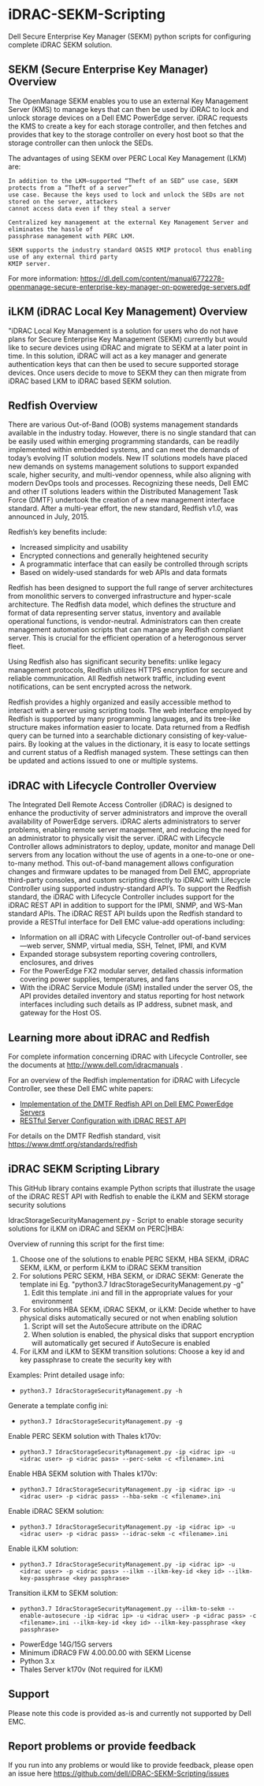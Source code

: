 # iDRAC-SEKM-Scripting

Dell Secure Enterprise Key Manager (SEKM) python scripts for configuring complete iDRAC SEKM solution. 

## SEKM (Secure Enterprise Key Manager) Overview

The OpenManage SEKM enables you to use an external Key Management Server (KMS) to manage keys that can then be used by
iDRAC to lock and unlock storage devices on a Dell EMC PowerEdge server. iDRAC requests the KMS to create a key for each
storage controller, and then fetches and provides that key to the storage controller on every host boot so that the
storage controller can then unlock the SEDs.

The advantages of using SEKM over PERC Local Key Management (LKM) are:

    In addition to the LKM–supported “Theft of an SED” use case, SEKM protects from a “Theft of a server”
    use case. Because the keys used to lock and unlock the SEDs are not stored on the server, attackers
    cannot access data even if they steal a server

    Centralized key management at the external Key Management Server and eliminates the hassle of
    passphrase management with PERC LKM.

    SEKM supports the industry standard OASIS KMIP protocol thus enabling use of any external third party
    KMIP server.

For more information:
https://dl.dell.com/content/manual6772278-openmanage-secure-enterprise-key-manager-on-poweredge-servers.pdf

## iLKM (iDRAC Local Key Management) Overview
"iDRAC Local Key Management is a solution for users who do not have plans for Secure Enterprise Key Management (SEKM) 
currently but would like to secure devices using iDRAC and migrate to SEKM at a later point in time. In this solution, 
iDRAC will act as a key manager and generate authentication keys that can then be used to secure supported storage devices. 
Once users decide to move to SEKM they can then migrate from iDRAC based LKM to iDRAC based SEKM solution.

## Redfish Overview

There are various Out-of-Band (OOB) systems management standards available in the industry today. However, there is no
single standard that can be easily used within emerging programming standards, can be readily implemented within
embedded systems, and can meet the demands of today’s evolving IT solution models. New IT solutions models have placed
new demands on systems management solutions to support expanded scale, higher security, and multi-vendor openness, while
also aligning with modern DevOps tools and processes. Recognizing these needs, Dell EMC and other IT solutions leaders
within the Distributed Management Task Force (DMTF) undertook the creation of a new management interface standard. After
a multi-year effort, the new standard, Redfish v1.0, was announced in July, 2015.

Redfish’s key benefits include:

* Increased simplicity and usability
* Encrypted connections and generally heightened security
* A programmatic interface that can easily be controlled through scripts
* Based on widely-used standards for web APIs and data formats

Redfish has been designed to support the full range of server architectures from monolithic servers to converged
infrastructure and hyper-scale architecture. The Redfish data model, which defines the structure and format of data
representing server status, inventory and available operational functions, is vendor-neutral. Administrators can then
create management automation scripts that can manage any Redfish compliant server. This is crucial for the efficient
operation of a heterogonous server fleet.

Using Redfish also has significant security benefits: unlike legacy management protocols, Redfish utilizes HTTPS
encryption for secure and reliable communication. All Redfish network traffic, including event notifications, can be
sent encrypted across the network.

Redfish provides a highly organized and easily accessible method to interact with a server using scripting tools. The
web interface employed by Redfish is supported by many programming languages, and its tree-like structure makes
information easier to locate. Data returned from a Redfish query can be turned into a searchable dictionary consisting
of key-value-pairs. By looking at the values in the dictionary, it is easy to locate settings and current status of a
Redfish managed system. These settings can then be updated and actions issued to one or multiple systems.

## iDRAC with Lifecycle Controller Overview

The Integrated Dell Remote Access Controller (iDRAC) is designed to enhance the productivity of server administrators
and improve the overall availability of PowerEdge servers. iDRAC alerts administrators to server problems, enabling
remote server management, and reducing the need for an administrator to physically visit the server. iDRAC with
Lifecycle Controller allows administrators to deploy, update, monitor and manage Dell servers from any location without
the use of agents in a one-to-one or one-to-many method. This out-of-band management allows configuration changes and
firmware updates to be managed from Dell EMC, appropriate third-party consoles, and custom scripting directly to iDRAC
with Lifecycle Controller using supported industry-standard API’s. To support the Redfish standard, the iDRAC with
Lifecycle Controller includes support for the iDRAC REST API in addition to support for the IPMI, SNMP, and WS-Man
standard APIs. The iDRAC REST API builds upon the Redfish standard to provide a RESTful interface for Dell EMC value-add
operations including:

* Information on all iDRAC with Lifecycle Controller out-of-band services—web server, SNMP, virtual media, SSH, Telnet,
  IPMI, and KVM
* Expanded storage subsystem reporting covering controllers, enclosures, and drives
* For the PowerEdge FX2 modular server, detailed chassis information covering power supplies, temperatures, and fans
* With the iDRAC Service Module (iSM) installed under the server OS, the API provides detailed inventory and status
  reporting for host network interfaces including such details as IP address, subnet mask, and gateway for the Host OS.

## Learning more about iDRAC and Redfish

For complete information concerning iDRAC with Lifecycle Controller, see the documents
at http://www.dell.com/idracmanuals .

For an overview of the Redfish implementation for iDRAC with Lifecycle Controller, see these Dell EMC white papers:

- [Implementation of the DMTF Redfish API on Dell EMC PowerEdge Servers](http://en.community.dell.com/techcenter/extras/m/white_papers/20442330)
- [RESTful Server Configuration with iDRAC REST API](http://en.community.dell.com/techcenter/extras/m/white_papers/20443207)

For details on the DMTF Redfish standard, visit https://www.dmtf.org/standards/redfish

## iDRAC SEKM Scripting Library

This GitHub library contains example Python scripts that illustrate the usage of the iDRAC REST API with Redfish to
enable the iLKM and SEKM storage security solutions

IdracStorageSecurityManagement.py - Script to enable storage security solutions for iLKM on iDRAC and SEKM on PERC|HBA:

Overview of running this script for the first time:
1. Choose one of the solutions to enable PERC SEKM, HBA SEKM, iDRAC SEKM, iLKM, or perform iLKM to iDRAC SEKM transition
2. For solutions PERC SEKM, HBA SEKM, or iDRAC SEKM: Generate the template ini Eg. "python3.7 IdracStorageSecurityManagement.py -g"
   1. Edit this template .ini and fill in the appropriate values for your environment
3. For solutions HBA SEKM, iDRAC SEKM, or iLKM: Decide whether to have physical disks automatically secured or not when enabling solution
   1. Script will set the AutoSecure attribute on the iDRAC
   2. When solution is enabled, the physical disks that support encryption will automatically get secured if AutoSecure is enabled
4. For iLKM and iLKM to SEKM transition solutions: Choose a key id and key passphrase to create the security key with

Examples:
Print detailed usage info:
*     python3.7 IdracStorageSecurityManagement.py -h

Generate a template config ini:
*     python3.7 IdracStorageSecurityManagement.py -g

Enable PERC SEKM solution with Thales k170v:
*     python3.7 IdracStorageSecurityManagement.py -ip <idrac ip> -u <idrac user> -p <idrac pass> --perc-sekm -c <filename>.ini

Enable HBA SEKM solution with Thales k170v: 
*     python3.7 IdracStorageSecurityManagement.py -ip <idrac ip> -u <idrac user> -p <idrac pass> --hba-sekm -c <filename>.ini

Enable iDRAC SEKM solution: 
*     python3.7 IdracStorageSecurityManagement.py -ip <idrac ip> -u <idrac user> -p <idrac pass> --idrac-sekm -c <filename>.ini

Enable iLKM solution: 
*     python3.7 IdracStorageSecurityManagement.py -ip <idrac ip> -u <idrac user> -p <idrac pass> --ilkm --ilkm-key-id <key id> --ilkm-key-passphrase <key passphrase>

Transition iLKM to SEKM solution: 
*     python3.7 IdracStorageSecurityManagement.py --ilkm-to-sekm --enable-autosecure -ip <idrac ip> -u <idrac user> -p <idrac pass> -c <filename>.ini --ilkm-key-id <key id> --ilkm-key-passphrase <key passphrase>

* PowerEdge 14G/15G servers
* Minimum iDRAC9 FW 4.00.00.00 with SEKM License
* Python 3.x
* Thales Server k170v (Not required for iLKM)

## Support

Please note this code is provided as-is and currently not supported by Dell EMC.

## Report problems or provide feedback

If you run into any problems or would like to provide feedback, please open an issue
here https://github.com/dell/iDRAC-SEKM-Scripting/issues 

